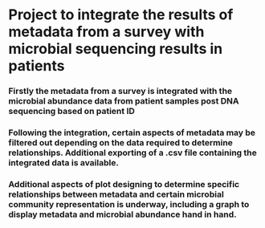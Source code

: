 # Project to integrate the results of metadata from a survey with microbial sequencing results in patients
### Firstly the metadata from a survey is integrated with the microbial abundance data from patient samples post DNA sequencing based on patient ID

### Following the integration, certain aspects of metadata may be filtered out depending on the data required to determine relationships. Additional exporting of a .csv file containing the integrated data is available.

### Additional aspects of plot designing to determine specific relationships between metadata and certain microbial community representation is underway, including a graph to display metadata and microbial abundance hand in hand.
